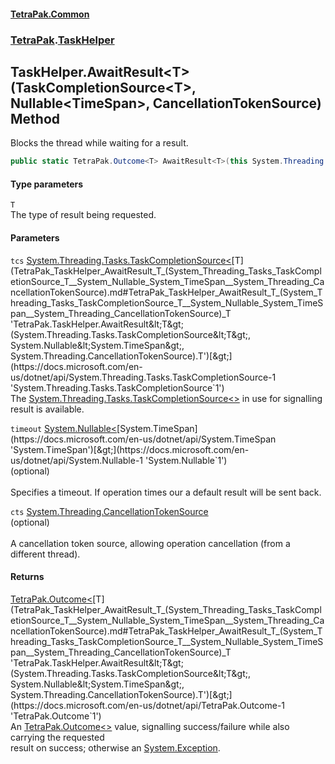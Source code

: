 #### [TetraPak.Common](index.md 'index')
### [TetraPak](TetraPak.md 'TetraPak').[TaskHelper](TetraPak_TaskHelper.md 'TetraPak.TaskHelper')
## TaskHelper.AwaitResult&lt;T&gt;(TaskCompletionSource&lt;T&gt;, Nullable&lt;TimeSpan&gt;, CancellationTokenSource) Method
Blocks the thread while waiting for a result.  
```csharp
public static TetraPak.Outcome<T> AwaitResult<T>(this System.Threading.Tasks.TaskCompletionSource<T> tcs, System.Nullable<System.TimeSpan> timeout=null, System.Threading.CancellationTokenSource cts=null);
```
#### Type parameters
<a name='TetraPak_TaskHelper_AwaitResult_T_(System_Threading_Tasks_TaskCompletionSource_T__System_Nullable_System_TimeSpan__System_Threading_CancellationTokenSource)_T'></a>
`T`  
The type of result being requested.  
  
#### Parameters
<a name='TetraPak_TaskHelper_AwaitResult_T_(System_Threading_Tasks_TaskCompletionSource_T__System_Nullable_System_TimeSpan__System_Threading_CancellationTokenSource)_tcs'></a>
`tcs` [System.Threading.Tasks.TaskCompletionSource&lt;](https://docs.microsoft.com/en-us/dotnet/api/System.Threading.Tasks.TaskCompletionSource-1 'System.Threading.Tasks.TaskCompletionSource`1')[T](TetraPak_TaskHelper_AwaitResult_T_(System_Threading_Tasks_TaskCompletionSource_T__System_Nullable_System_TimeSpan__System_Threading_CancellationTokenSource).md#TetraPak_TaskHelper_AwaitResult_T_(System_Threading_Tasks_TaskCompletionSource_T__System_Nullable_System_TimeSpan__System_Threading_CancellationTokenSource)_T 'TetraPak.TaskHelper.AwaitResult&lt;T&gt;(System.Threading.Tasks.TaskCompletionSource&lt;T&gt;, System.Nullable&lt;System.TimeSpan&gt;, System.Threading.CancellationTokenSource).T')[&gt;](https://docs.microsoft.com/en-us/dotnet/api/System.Threading.Tasks.TaskCompletionSource-1 'System.Threading.Tasks.TaskCompletionSource`1')  
The [System.Threading.Tasks.TaskCompletionSource&lt;&gt;](https://docs.microsoft.com/en-us/dotnet/api/System.Threading.Tasks.TaskCompletionSource-1 'System.Threading.Tasks.TaskCompletionSource`1') in use for signalling result is available.  
  
<a name='TetraPak_TaskHelper_AwaitResult_T_(System_Threading_Tasks_TaskCompletionSource_T__System_Nullable_System_TimeSpan__System_Threading_CancellationTokenSource)_timeout'></a>
`timeout` [System.Nullable&lt;](https://docs.microsoft.com/en-us/dotnet/api/System.Nullable-1 'System.Nullable`1')[System.TimeSpan](https://docs.microsoft.com/en-us/dotnet/api/System.TimeSpan 'System.TimeSpan')[&gt;](https://docs.microsoft.com/en-us/dotnet/api/System.Nullable-1 'System.Nullable`1')  
(optional)<br/>  
Specifies a timeout. If operation times our a default result will be sent back.  
  
<a name='TetraPak_TaskHelper_AwaitResult_T_(System_Threading_Tasks_TaskCompletionSource_T__System_Nullable_System_TimeSpan__System_Threading_CancellationTokenSource)_cts'></a>
`cts` [System.Threading.CancellationTokenSource](https://docs.microsoft.com/en-us/dotnet/api/System.Threading.CancellationTokenSource 'System.Threading.CancellationTokenSource')  
(optional)<br/>  
A cancellation token source, allowing operation cancellation (from a different thread).  
  
#### Returns
[TetraPak.Outcome&lt;](https://docs.microsoft.com/en-us/dotnet/api/TetraPak.Outcome-1 'TetraPak.Outcome`1')[T](TetraPak_TaskHelper_AwaitResult_T_(System_Threading_Tasks_TaskCompletionSource_T__System_Nullable_System_TimeSpan__System_Threading_CancellationTokenSource).md#TetraPak_TaskHelper_AwaitResult_T_(System_Threading_Tasks_TaskCompletionSource_T__System_Nullable_System_TimeSpan__System_Threading_CancellationTokenSource)_T 'TetraPak.TaskHelper.AwaitResult&lt;T&gt;(System.Threading.Tasks.TaskCompletionSource&lt;T&gt;, System.Nullable&lt;System.TimeSpan&gt;, System.Threading.CancellationTokenSource).T')[&gt;](https://docs.microsoft.com/en-us/dotnet/api/TetraPak.Outcome-1 'TetraPak.Outcome`1')  
An [TetraPak.Outcome&lt;&gt;](https://docs.microsoft.com/en-us/dotnet/api/TetraPak.Outcome-1 'TetraPak.Outcome`1') value, signalling success/failure while also carrying the requested  
result on success; otherwise an [System.Exception](https://docs.microsoft.com/en-us/dotnet/api/System.Exception 'System.Exception').  

